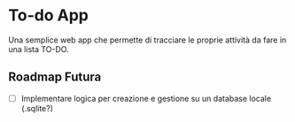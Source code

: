 # To-do App

Una semplice web app che permette di tracciare le proprie attività da fare in una lista TO-DO.

## Roadmap Futura

- [ ] Implementare logica per creazione e gestione su un database locale (.sqlite?)

